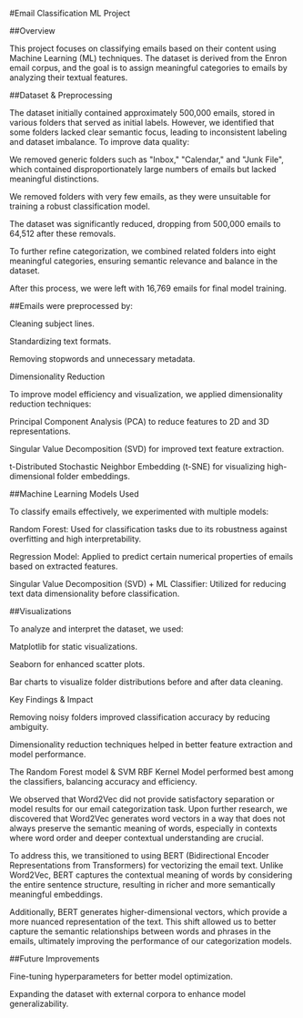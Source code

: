 #Email Classification ML Project

##Overview

This project focuses on classifying emails based on their content using Machine Learning (ML) techniques. The dataset is derived from the Enron email corpus, and the goal is to assign meaningful categories to emails by analyzing their textual features.

##Dataset & Preprocessing

The dataset initially contained approximately 500,000 emails, stored in various folders that served as initial labels. However, we identified that some folders lacked clear semantic focus, leading to inconsistent labeling and dataset imbalance. To improve data quality:

We removed generic folders such as "Inbox," "Calendar," and "Junk File", which contained disproportionately large numbers of emails but lacked meaningful distinctions.

We removed folders with very few emails, as they were unsuitable for training a robust classification model.

The dataset was significantly reduced, dropping from 500,000 emails to 64,512 after these removals.

To further refine categorization, we combined related folders into eight meaningful categories, ensuring semantic relevance and balance in the dataset.

After this process, we were left with 16,769 emails for final model training.

##Emails were preprocessed by:

Cleaning subject lines.

Standardizing text formats.

Removing stopwords and unnecessary metadata.

Dimensionality Reduction

To improve model efficiency and visualization, we applied dimensionality reduction techniques:

Principal Component Analysis (PCA) to reduce features to 2D and 3D representations.

Singular Value Decomposition (SVD) for improved text feature extraction.

t-Distributed Stochastic Neighbor Embedding (t-SNE) for visualizing high-dimensional folder embeddings.

##Machine Learning Models Used

To classify emails effectively, we experimented with multiple models:

Random Forest: Used for classification tasks due to its robustness against overfitting and high interpretability.

Regression Model: Applied to predict certain numerical properties of emails based on extracted features.

Singular Value Decomposition (SVD) + ML Classifier: Utilized for reducing text data dimensionality before classification.

##Visualizations

To analyze and interpret the dataset, we used:

Matplotlib for static visualizations.

Seaborn for enhanced scatter plots.

Bar charts to visualize folder distributions before and after data cleaning.

Key Findings & Impact

Removing noisy folders improved classification accuracy by reducing ambiguity.

Dimensionality reduction techniques helped in better feature extraction and model performance.

The Random Forest model & SVM RBF Kernel Model performed best among the classifiers, balancing accuracy and efficiency.

We observed that Word2Vec did not provide satisfactory separation or model results for our email categorization task. Upon further research, we discovered that Word2Vec generates word vectors in a way that does not always preserve the semantic meaning of words, especially in contexts where word order and deeper contextual understanding are crucial.

To address this, we transitioned to using BERT (Bidirectional Encoder Representations from Transformers) for vectorizing the email text. Unlike Word2Vec, BERT captures the contextual meaning of words by considering the entire sentence structure, resulting in richer and more semantically meaningful embeddings.

Additionally, BERT generates higher-dimensional vectors, which provide a more nuanced representation of the text. This shift allowed us to better capture the semantic relationships between words and phrases in the emails, ultimately improving the performance of our categorization models.

##Future Improvements

Fine-tuning hyperparameters for better model optimization.

Expanding the dataset with external corpora to enhance model generalizability.
